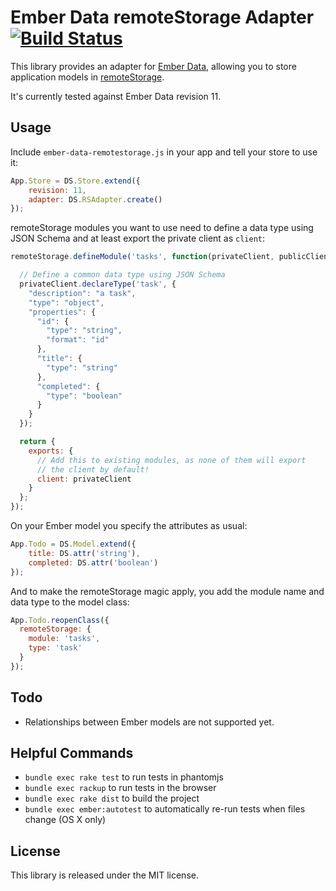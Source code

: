 # Ember Data remoteStorage Adapter [![Build Status](https://travis-ci.org/5apps/ember-data-remotestorage.png?branch=master)](https://travis-ci.org/5apps/ember-data-remotestorage)

This library provides an adapter for [Ember Data](http://github.com/emberjs/data),
allowing you to store application models in [remoteStorage](http://remotestorage.io).

It's currently tested against Ember Data revision 11.

## Usage

Include `ember-data-remotestorage.js` in your app and tell your store to use it:

```javascript
App.Store = DS.Store.extend({
	revision: 11,
	adapter: DS.RSAdapter.create()
});
```

remoteStorage modules you want to use need to define a data type using JSON
Schema and at least export the private client as `client`:

```javascript
remoteStorage.defineModule('tasks', function(privateClient, publicClient) {

  // Define a common data type using JSON Schema
  privateClient.declareType('task', {
    "description": "a task",
    "type": "object",
    "properties": {
      "id": {
        "type": "string",
        "format": "id"
      },
      "title": {
        "type": "string"
      },
      "completed": {
        "type": "boolean"
      }
    }
  });

  return {
    exports: {
      // Add this to existing modules, as none of them will export
      // the client by default!
      client: privateClient
    }
  };
});
```

On your Ember model you specify the attributes as usual:

```javascript
App.Todo = DS.Model.extend({
	title: DS.attr('string'),
	completed: DS.attr('boolean')
});
```

And to make the remoteStorage magic apply, you add the module name and data
type to the model class:

```javascript
App.Todo.reopenClass({
  remoteStorage: {
    module: 'tasks',
    type: 'task'
  }
});
```

## Todo

* Relationships between Ember models are not supported yet.

## Helpful Commands

* `bundle exec rake test` to run tests in phantomjs
* `bundle exec rackup` to run tests in the browser
* `bundle exec rake dist` to build the project
* `bundle exec ember:autotest` to automatically re-run tests when files change (OS X only)

## License

This library is released under the MIT license.
